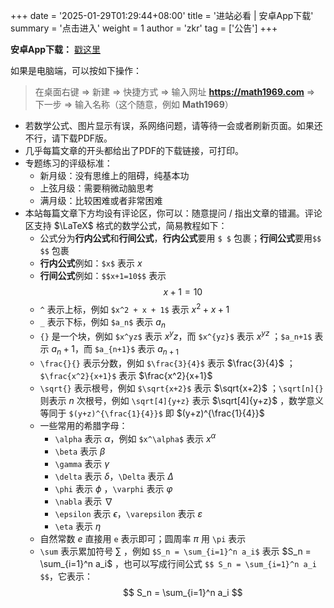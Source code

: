 +++
date = '2025-01-29T01:29:44+08:00'
title = '进站必看 | 安卓App下载'
summary = '点击进入'
weight = 1
author = 'zkr'
tag = ['公告']
+++

**安卓App下载：** <a href="/app/Math1969.apk" download="Math1969.apk">戳这里</a>

如果是电脑端，可以按如下操作：   
> 在桌面右键 $\Longrightarrow$ 新建 $\Longrightarrow$ 快捷方式 $\Longrightarrow$ 输入网址 **https://math1969.com** $\Longrightarrow$  下一步 $\Longrightarrow$ 输入名称（这个随意，例如 **Math1969**） 

 -  若数学公式、图片显示有误，系网络问题，请等待一会或者刷新页面。如果还不行，请下载PDF版。
 -  几乎每篇文章的开头都给出了PDF的下载链接，可打印。
 -  专题练习的评级标准：
	- 新月级：没有思维上的阻碍，纯基本功
	- 上弦月级：需要稍微动脑思考
	- 满月级：比较困难或者非常困难
- 本站每篇文章下方均设有评论区，你可以：随意提问 / 指出文章的错漏。评论区支持 $\LaTeX$ 格式的数学公式，简易教程如下：
	- 公式分为**行内公式**和**行间公式**，**行内公式**要用 `$ $` 包裹；**行间公式**要用`$$ $$` 包裹
	- **行内公式**例如：`$x$` 表示 $x$
	- **行间公式**例如：`$$x+1=10$$` 表示
		$$
		 x+1=10
		$$
	- `^` 表示上标，例如 `$x^2 + x + 1$` 表示 $x^2 + x +1$ 
	- `_` 表示下标，例如 `$a_n$` 表示 $a_n$ 
	- `{}` 是一个块，例如 `$x^yz$` 表示 $x^yz$，而 `$x^{yz}$` 表示 $x^{yz}$ ；`$a_n+1$` 表示 $a_n+1$，而 `$a_{n+1}$` 表示 $a_{n+1}$ 
	- `\frac{}{}` 表示分数，例如 `$\frac{3}{4}$` 表示 $\frac{3}{4}$ ；`$\frac{x^2}{x+1}$` 表示 $\frac{x^2}{x+1}$ 
	- `\sqrt{}` 表示根号，例如 `$\sqrt{x+2}$` 表示 $\sqrt{x+2}$ ；`\sqrt[n]{}` 则表示 $n$ 次根号，例如 `\sqrt[4]{y+z}`  表示 $\sqrt[4]{y+z}$ ，数学意义等同于 `$(y+z)^{\frac{1}{4}}$` 即 $(y+z)^{\frac{1}{4}}$
	- 一些常用的希腊字母：
		-  `\alpha` 表示 $\alpha$，例如 `$x^\alpha$` 表示 $x^\alpha$ 
		-  `\beta` 表示 $\beta$ 
		-  `\gamma` 表示 $\gamma$ 
		-  `\delta` 表示 $\delta$，`\Delta` 表示 $\Delta$  
		-  `\phi` 表示 $\phi$ ，`\varphi` 表示 $\varphi$ 
		-  `\nabla` 表示 $\nabla$ 
		-  `\epsilon` 表示 $\epsilon$，`\varepsilon` 表示 $\varepsilon$ 
		-  `\eta` 表示 $\eta$ 
	- 自然常数 $e$ 直接用 `e` 表示即可；圆周率 $\pi$ 用 `\pi` 表示
	- `\sum` 表示累加符号 $\sum$ ，例如 `$S_n = \sum_{i=1}^n a_i$` 表示 $S_n = \sum_{i=1}^n a_i$  ，也可以写成行间公式 `$$ S_n = \sum_{i=1}^n a_i $$`，它表示：
		$$
		 S_n = \sum_{i=1}^n a_i
		$$

